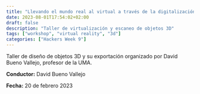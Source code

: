 ```yaml
---
title: "Llevando el mundo real al virtual a través de la digitalización 3D"
date: 2023-08-01T17:54:02+02:00
draft: false
description: "Taller de virtualización y escaneo de objetos 3D"
tags: ["workshop", "virtual reality", "3d"]
categories: ["Hackers Week 9"]
---
```


Taller de diseño de objetos 3D y su exportación organizado por David Bueno Vallejo, profesor de la UMA. 

**Conductor:** David Bueno Vallejo

**Fecha:** 20 de febrero 2023